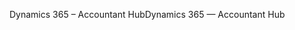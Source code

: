 <span data-ttu-id="9ce70-101">Dynamics 365 – Accountant Hub</span><span class="sxs-lookup"><span data-stu-id="9ce70-101">Dynamics 365 — Accountant Hub</span></span>
